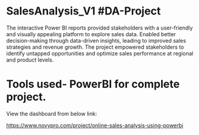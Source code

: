 # SalesAnalysis_V1 #DA-Project
The interactive Power BI reports provided stakeholders with a user-friendly and visually appealing platform to explore sales data.
Enabled better decision-making through data-driven insights, leading to improved sales strategies and revenue growth.
The project empowered stakeholders to identify untapped opportunities and optimize sales performance at regional and product levels.
# Tools used- PowerBI for complete project.
View the dashboard from below link:

https://www.novypro.com/project/online-sales-analysis-using-powerbi

